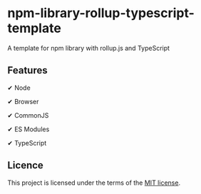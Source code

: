 # npm-library-rollup-typescript-template

A template for npm library with rollup.js and TypeScript

## Features

✔ Node

✔ Browser

✔ CommonJS

✔ ES Modules

✔ TypeScript

## Licence

This project is licensed under the terms of the [MIT license](https://opensource.org/licenses/MIT).
